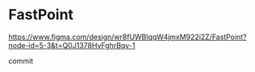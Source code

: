 # FastPoint

https://www.figma.com/design/wr8fUWBlqqW4jmxM922i2Z/FastPoint?node-id=5-3&t=Q0J1378HvFghrBqv-1


commit
